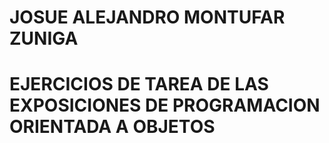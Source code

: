 # JOSUE ALEJANDRO MONTUFAR ZUNIGA
# EJERCICIOS DE TAREA DE LAS EXPOSICIONES DE PROGRAMACION ORIENTADA A OBJETOS